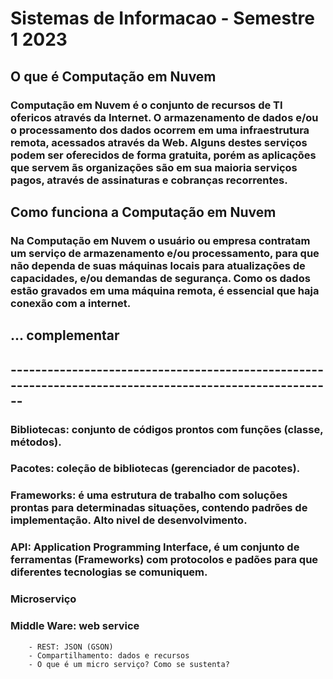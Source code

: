 # Sistemas de Informacao - Semestre 1 2023

## O que é Computação em Nuvem

### Computação em Nuvem é o conjunto de recursos de TI ofericos através da Internet. O armazenamento de dados e/ou o processamento dos dados ocorrem em uma infraestrutura remota, acessados através da Web. Alguns destes serviços podem ser oferecidos de forma gratuita, porém as aplicações que servem ãs organizações são em sua maioria serviços pagos, através de assinaturas e cobranças recorrentes.

## Como funciona a Computação em Nuvem

### Na Computação em Nuvem o usuário ou empresa contratam um serviço de armazenamento e/ou processamento, para que não dependa de suas máquinas locais para atualizações de capacidades, e/ou demandas de segurança. Como os dados estão gravados em uma máquina remota, é essencial que haja conexão com a internet.

## ... complementar


## --------------------------------------------------------------------------------------------------------


### Bibliotecas: conjunto de códigos prontos com funções (classe, métodos).
### Pacotes: coleção de bibliotecas (gerenciador de pacotes).
### Frameworks: é uma estrutura de trabalho com soluções prontas para determinadas situações, contendo padrões de implementação. Alto nivel de desenvolvimento.
### API: Application Programming Interface, é um conjunto de ferramentas (Frameworks) com protocolos e padões para que diferentes tecnologias se comuniquem.


### Microserviço
### Middle Ware: web service
        - REST: JSON (GSON)
        - Compartilhamento: dados e recursos
        - O que é um micro serviço? Como se sustenta?
